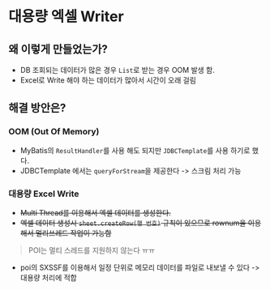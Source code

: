 # 대용량 엑셀 Writer

## 왜 이렇게 만들었는가?

- DB 조회되는 데이터가 많은 경우 `List`로 받는 경우 OOM 발생 함.
- Excel로 Write 해야 하는 데이터가 많아서 시간이 오래 걸림

## 해결 방안은?

### OOM (Out Of Memory)

- MyBatis의 `ResultHandler`를 사용 해도 되지만 `JDBCTemplate`를 사용 하기로 했다.
- JDBCTemplate 에서는 `queryForStream`을 제공한다 -> 스크림 처리 가능

### 대용량 Excel Write

- ~~Multi Thread를 이용해서 엑셀 데이터를 생성한다.~~
- ~~엑셀 데이터 생성시 `sheet.createRow(행 번호)` 규칙이 있으므로 rownum을 이용해서 멀리쓰레드 작업이 가능함~~

> POI는 멀티 스레드를 지원하지 않는다 ㅠㅠ

- poi의 SXSSF를 이용해서 일정 단위로 메모리 데이터를 파일로 내보낼 수 있다 -> 대용량 처리에 적합
